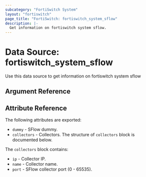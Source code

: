 ```yaml
---
subcategory: "FortiSwitch System"
layout: "fortiswitch"
page_title: "FortiSwitch: fortiswitch_system_sflow"
description: |-
  Get information on fortiswitch system sflow.
---
```


# Data Source: fortiswitch_system_sflow
Use this data source to get information on fortiswitch system sflow

## Argument Reference



## Attribute Reference

The following attributes are exported:

* `dummy` - SFlow dummy.
* `collectors` - Collectors. The structure of `collectors` block is documented below.

The `collectors` block contains:

* `ip` - Collector IP.
* `name` - Collector name.
* `port` - SFlow collector port (0 - 65535).

